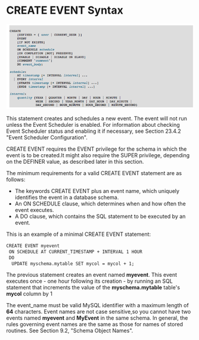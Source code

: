 # CREATE EVENT Syntax

![](/assets/1504658227324.png)

This statement creates and schedules a new event. The event will not run unless the Event Scheduler is enabled. For information about checking Event Scheduler status and enabling it if necessary, see Section 23.4.2 "Event Scheduler Configuration".

CREATE EVENT requires the EVENT privilege for the schema in which the event is to be created.It might also require the SUPER privilege, depending on the DEFINER value, as described later in this section.

The minimum requirements for a valid CREATE EVENT statement are as follows:
* The keywords CREATE EVENT plus an event name, which uniquely identifies the event in a database schema.
* An ON SCHEDULE clause, which determines when and how often the event executes.
* A DO clause, which contains the SQL statement to be executed by an event.

This is an example of a minimal CREATE EVENT statement:


```
CREATE EVENT myevent
 ON SCHEDULE AT CURRENT_TIMESTAMP + INTERVAL 1 HOUR
 DO
  UPDATE myschema.mytable SET mycol = mycol + 1;
```
The previous statement creates an event named **myevent**. This event executes once - one hour following its creation - by running an SQL statement that increments the value of the **myschema.mytable** table's **mycol** column by 1

The event\_name must be valid MySQL identifier with a maximum length of **64** characters. Event names are not case sensitive,so you cannot have two events named **myevent** and **MyEvent** in the same schema. In general, the rules  governing event names are the same as those for names of stored routines. See Section 9.2, "Schema Object Names".



